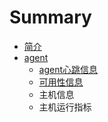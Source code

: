 # Summary

* [简介](README.md)
* [agent](agent.md)
  * [agent心跳信息](1.md)
  * [可用性信息](2.md)
  * 主机信息
  * 主机运行指标




